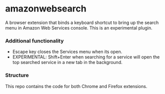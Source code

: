 # amazonwebsearch

A browser extension that binds a keyboard shortcut to bring up the search menu in Amazon Web Services console. This is an experimental plugin.

### Additional functionality

* Escape key closes the Services menu when its open.
* EXPERIMENTAL: Shift+Enter when searching for a service will open the top searched service in a new tab in the background.

### Structure

This repo contains the code for both Chrome and Firefox extensions.